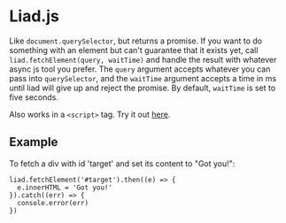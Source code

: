 # Liad.js

Like `document.querySelector`, but returns a promise. If you want to do something with an element but can't guarantee that it exists yet, call `liad.fetchElement(query, waitTime)` and handle the result with whatever async js tool you prefer. The `query` argument accepts whatever you can pass into `querySelector`, and the `waitTime` argument accepts a time in ms until liad will give up and reject the promise. By default, `waitTime` is set to five seconds.

Also works in a `<script>` tag. Try it out [here](https://sgoedecke.github.io/liad/).

## Example

To fetch a div with id 'target' and set its content to "Got you!":

```
liad.fetchElement('#target').then((e) => {
  e.innerHTML = 'Got you!'
}).catch((err) => {
  console.error(err)
})
```
